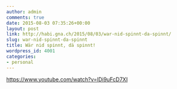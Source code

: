 ```yaml
---
author: admin
comments: true
date: 2015-08-03 07:35:26+00:00
layout: post
link: http://habi.gna.ch/2015/08/03/war-nid-spinnt-da-spinnt/
slug: war-nid-spinnt-da-spinnt
title: Wär nid spinnt, dä spinnt!
wordpress_id: 4001
categories:
- personal
---
```


https://www.youtube.com/watch?v=lDi9uFcD7XI

